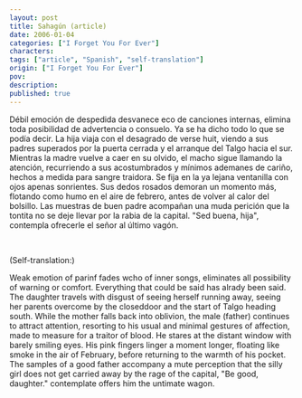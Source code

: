 ```yaml
---
layout: post
title: Sahagún (article)
date: 2006-01-04
categories: ["I Forget You For Ever"]
characters: 
tags: ["article", "Spanish", "self-translation"]
origin: ["I Forget You For Ever"]
pov: 
description: 
published: true
---
```


Débil emoción de despedida desvanece eco de canciones internas, elimina toda posibilidad de advertencia o consuelo. Ya se ha dicho todo lo que se podía decir. La hija viaja con el desagrado de verse huit, viendo a sus padres superados por la puerta cerrada y el arranque del Talgo hacia el sur. Mientras la madre vuelve a caer en su olvido, el macho sigue llamando la atención, recurriendo a sus acostumbrados y mínimos ademanes de cariño, hechos a medida para sangre traidora. Se fija en la ya lejana ventanilla con ojos apenas sonrientes. Sus dedos rosados demoran un momento más, flotando como humo en el aire de febrero, antes de volver al calor del bolsillo. Las muestras de buen padre acompañan una muda perición que la tontita no se deje llevar por la rabia de la capital. "Sed buena, hija", contempla ofrecerle el señor al último vagón.

<br>

(Self-translation:)

Weak emotion of parinf fades wcho of inner songs, eliminates all possibility of warning or comfort. Everything that could be said has alrady been said. The daughter travels with disgust of seeing herself running away, seeing her parents overcome by the closeddoor and the start of Talgo heading south. While the mother falls back into oblivion, the male (father) continues to attract attention, resorting to his usual and minimal gestures of affection, made to measure for a traitor of blood. He stares at the distant window with barely smiling eyes. His pink fingers linger a moment longer, floating like smoke in the air of February, before returning to the warmth of his pocket. The samples of a good father accompany a mute perception that the silly girl does not get carried away by the rage of the capital, "Be good, daughter." contemplate offers him the untimate wagon.
